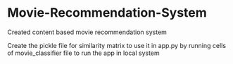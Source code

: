 # Movie-Recommendation-System
Created content based movie recommendation system

Create the pickle file for similarity matrix to use it in app.py by running cells of movie_classifier file to run the app in local system
